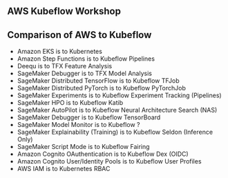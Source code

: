 ## AWS Kubeflow Workshop 

## Comparison of AWS to Kubeflow
* Amazon EKS is to Kubernetes
* Amazon Step Functions is to Kubeflow Pipelines
* Deequ is to TFX Feature Analysis
* SageMaker Debugger is to TFX Model Analysis
* SageMaker Distributed TensorFlow is to Kubeflow TFJob
* SageMaker Distributed PyTorch is to Kubeflow PyTorchJob
* SageMaker Experiments is to Kubeflow Experiment Tracking (Pipelines)
* SageMaker HPO is to Kubeflow Katib
* SageMaker AutoPilot is to Kubeflow Neural Architecture Search (NAS)
* SageMaker Debugger is to Kubeflow TensorBoard
* SageMaker Model Monitor is to Kubeflow ?
* SageMaker Explainability (Training) is to Kubeflow Seldon (Inference Only)
* SageMaker Script Mode is to Kubeflow Fairing
* Amazon Cognito OAuthentication is to Kubeflow Dex (OIDC)
* Amazon Cognito User/Identity Pools is to Kubeflow User Profiles
* AWS IAM is to Kubernetes RBAC
